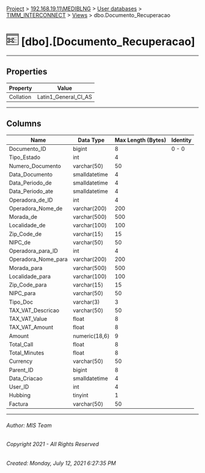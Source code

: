 #### 

[Project](../../../../index.md) > [192.168.19.11\\MEDIBLNG](../../../index.md) > [User databases](../../index.md) > [TIMM_INTERCONNECT](../index.md) > [Views](Views.md) > dbo.Documento_Recuperacao

# ![Views](../../../../Images/View32.png) [dbo].[Documento_Recuperacao]

---

## <a name="#properties"></a>Properties

| Property | Value |
|---|---|
| Collation | Latin1_General_CI_AS |


---

## <a name="#columns"></a>Columns

| Name | Data Type | Max Length (Bytes) | Identity |
|---|---|---|---|
| Documento_ID | bigint | 8 | 0 - 0 |
| Tipo_Estado | int | 4 |  |
| Numero_Documento | varchar(50) | 50 |  |
| Data_Documento | smalldatetime | 4 |  |
| Data_Periodo_de | smalldatetime | 4 |  |
| Data_Periodo_ate | smalldatetime | 4 |  |
| Operadora_de_ID | int | 4 |  |
| Operadora_Nome_de | varchar(200) | 200 |  |
| Morada_de | varchar(500) | 500 |  |
| Localidade_de | varchar(100) | 100 |  |
| Zip_Code_de | varchar(15) | 15 |  |
| NIPC_de | varchar(50) | 50 |  |
| Operadora_para_ID | int | 4 |  |
| Operadora_Nome_para | varchar(200) | 200 |  |
| Morada_para | varchar(500) | 500 |  |
| Localidade_para | varchar(100) | 100 |  |
| Zip_Code_para | varchar(15) | 15 |  |
| NIPC_para | varchar(50) | 50 |  |
| Tipo_Doc | varchar(3) | 3 |  |
| TAX_VAT_Descricao | varchar(50) | 50 |  |
| TAX_VAT_Value | float | 8 |  |
| TAX_VAT_Amount | float | 8 |  |
| Amount | numeric(18,6) | 9 |  |
| Total_Call | float | 8 |  |
| Total_Minutes | float | 8 |  |
| Currency | varchar(50) | 50 |  |
| Parent_ID | bigint | 8 |  |
| Data_Criacao | smalldatetime | 4 |  |
| User_ID | int | 4 |  |
| Hubbing | tinyint | 1 |  |
| Factura | varchar(50) | 50 |  |


---

###### Author:  MIS Team

###### Copyright 2021 - All Rights Reserved

###### Created: Monday, July 12, 2021 6:27:35 PM

